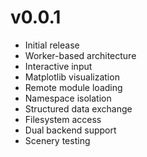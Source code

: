 


# v0.0.1 

- Initial release
- Worker-based architecture
- Interactive input
- Matplotlib visualization
- Remote module loading
- Namespace isolation
- Structured data exchange
- Filesystem access
- Dual backend support
- Scenery testing